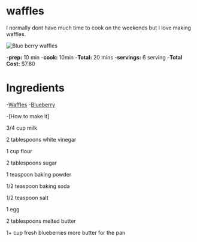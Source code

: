 # waffles


I normally dont have much time to cook on the weekends but I love making waffles.

![Blue berry waffles](https://howtofeedaloon.com/wp-content/uploads/2016/09/blueberry-waffles-feature.jpg)

-**prep:** 10 min
-**cook:** 10min
-**Total:** 20 mins
-**servings:** 6 serving 
-**Total Cost:** $7.80

# Ingredients

-[Waffles](https://www.target.com/p/kellogg-s-eggo-waffles-frozen-homestyle-10ct/-/A-13189240?ref=tgt_adv_XS000000&AFID=google_pla_df&fndsrc=tgtao&CPNG=PLA_Grocery%2BShopping_Local&adgroup=SC_Grocery&LID=700000001170770pgs&network=g&device=c&location=9002030&ds_rl=1246978&ds_rl=1248099&gclid=EAIaIQobChMIr7a0sZXx5AIVmoVaBR2DDQIbEAQYBCABEgIZ_vD_BwE&gclsrc=aw.ds)
-[Blueberry](https://www.walmart.com/ip/Great-Value-Frozen-Whole-Blueberries-48-oz/32252308?wmlspartner=wlpa&wl13=2157&adid=2222222242031972803&wmlspartner=wmtlabs&wl0=&wl1=g&wl2=c&wl3=367924779288&wl4=pla-619712303643&wl5=9002030&wl6=&wl7=&wl8=&wl9=pla&wl10=120643079&wl11=local&wl12=32252308&wl13=2157&veh=sem_LIA&gclid=EAIaIQobChMI8sORyZjx5AIVkK_ICh1w8woSEAQYASABEgLbKPD_BwE&gclsrc=aw.ds)

 -[How to make it] 

  3/4 cup milk

2 tablespoons white vinegar

1 cup flour

2 tablespoons sugar

1 teaspoon baking powder

1/2 teaspoon baking soda

1/2 teaspoon salt

1 egg

2 tablespoons melted butter

1+ cup fresh blueberries
more butter for the pan
